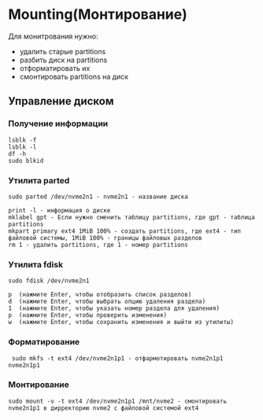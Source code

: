 # Mounting(Монтирование)

Для монитрования нужно:
- удалить старые partitions
- разбить диск на partitions
- отформатировать их
- смонтировать partitions на диск

## Управление диском

### Получение информации

```
lsblk -f
lsblk -l 
df -h
sudo blkid
```

### Утилита parted
```
sudo parted /dev/nvme2n1 - nvme2n1 - название диска
```

```
print -l - информация о диске
mklabel gpt - Если нужно сменить таблицу partitions, где gpt - таблица partitions
mkpart primary ext4 1MiB 100% - создать partitions, где ext4 - тип файловой системы, 1MiB 100% - границы файловых разделов
rm 1 - удалить partitions, где 1 - номер partitions
```

### Утилита fdisk 
```
sudo fdisk /dev/nvme2n1

p  (нажмите Enter, чтобы отобразить список разделов)
d  (нажмите Enter, чтобы выбрать опцию удаления раздела)
1  (нажмите Enter, чтобы указать номер раздела для удаления)
p  (нажмите Enter, чтобы проверить изменения)
w  (нажмите Enter, чтобы сохранить изменения и выйти из утилиты)
```

### Форматирование
```
 sudo mkfs -t ext4 /dev/nvme2n1p1 - отфармотировать nvme2n1p1 nvme2n1p1
```

### Монтирование 
```
sudo mount -v -t ext4 /dev/nvme2n1p1 /mnt/nvme2 - смонтировать nvme2n1p1 в дирректорию nvme2 с файловой системой ext4
```
